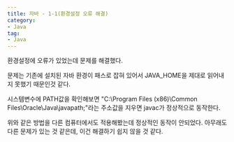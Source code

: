 ```yaml
---
title: 자바 - 1-1(환경설정 오류 해결)
category:
- Java
tag:
- Java
---
```


환경설정에 오류가 있었는데 문제를 해결했다.

문제는 기존에 설치된 자바 환경이 패스로 잡혀 있어서 JAVA_HOME을 제대로 읽어내지 못했기 때문인것 같다.

시스템변수에 PATH값을 확인해보면 "C:\Program Files (x86)\Common Files\Oracle\Java\javapath;"라는 주소값을 지우면 javac가 정상적으로 동작한다.


위와 같은 방법을 다른 컴퓨터에서도 적용해봤는데 정상적인 동작이 안되었다.
아무래도 다른 문제가 있는 것 같은데, 이건 해결하기 쉽지 않을 것 같다.
